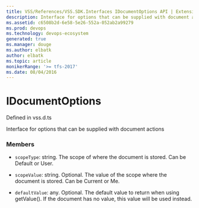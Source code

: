 ```yaml
---
title: VSS/References/VSS.SDK.Interfaces IDocumentOptions API | Extensions for Azure DevOps Services
description: Interface for options that can be supplied with document actions
ms.assetid: c6508b2d-6e58-5e26-552a-052ab2a99279
ms.prod: devops
ms.technology: devops-ecosystem
generated: true
ms.manager: douge
ms.author: elbatk
author: elbatk
ms.topic: article
monikerRange: '>= tfs-2017'
ms.date: 08/04/2016
---
```


# IDocumentOptions

Defined in vss.d.ts


Interface for options that can be supplied with document actions 

### Members

* `scopeType`: string. The scope of where the document is stored. Can be Default or User.

* `scopeValue`: string. Optional. The value of the scope where the document is stored. Can be Current or Me.

* `defaultValue`: any. Optional. The default value to return when using getValue(). If the document has no value,
this value will be used instead.

